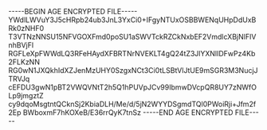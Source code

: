 -----BEGIN AGE ENCRYPTED FILE-----
YWdlLWVuY3J5cHRpb24ub3JnL3YxCi0+IFgyNTUxOSBBWENqUHpDdUxBRk0zNHF0
T3VTNzNNSU15NFVGOXFmd0poSU1aSWVTckRZCkNxbEF2VmdlcXBjNlFIVnhBVjFl
RGFLeXpFWWdLQ3RFeHAydXFBRTNrNVEKLT4gQ24tZ3JlYXNlIDFwPz4Kb2FLKzNN
RG0wN1JXQkhIdXZJenMzUHY0SzgxNCt3Ci0tLSBtVlJtUE9mSGR3M3NucjJTRVJq
cEFDU3gwN1pBT2VWQVNtT2h5Q1hPUVpJCv99IbmwDVcpQR8UY7zNWfOLp9jmgztZ
cy9dqoMsgtntQCknSj2KbiaDLH/Me/d/5jN2WYYDSgmdTQl0PWoiRji+Jfm2f2Ep
BWboxmF7hKOXeB/E36rrQyK7tnSz
-----END AGE ENCRYPTED FILE-----
